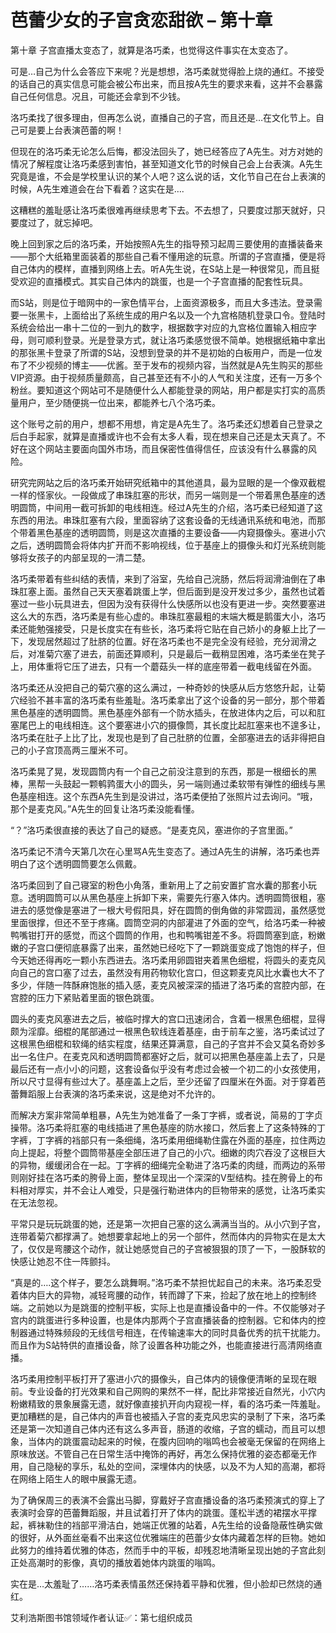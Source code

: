 # 芭蕾少女的子宫贪恋甜欲 – 第十章

第十章 子宫直播太变态了，就算是洛巧柔，也觉得这件事实在太变态了。

可是…自己为什么会答应下来呢？光是想想，洛巧柔就觉得脸上烧的通红。不接受的话自己的真实信息可能会被公布出来，而且按A先生的要求来看，这并不会暴露自己任何信息。况且，可能还会拿到不少钱。

洛巧柔找了很多理由，但再怎么说，直播自己的子宫，而且还是…在文化节上。自己可是要上台表演芭蕾的啊！

但现在的洛巧柔无论怎么后悔，都没法回头了，她已经答应了A先生。对方对她的情况了解程度让洛巧柔感到害怕，甚至知道文化节的时候自己会上台表演。A先生究竟是谁，不会是学校里认识的某个人吧？这么说的话，文化节自己在台上表演的时候，A先生难道会在台下看着？这实在是….

这糟糕的羞耻感让洛巧柔很难再继续思考下去。不去想了，只要度过那天就好，只要度过了，就忘掉吧。

晚上回到家之后的洛巧柔，开始按照A先生的指导预习起周三要使用的直播装备来——那个大纸箱里面装着的那些自己看不懂用途的玩意。所谓的子宫直播，便是将自己体内的模样，直播到网络上去。听A先生说，在S站上是一种很常见，而且挺受欢迎的直播模式。其实自己体内的跳蛋，也是一个子宫直播的配套性玩具。

而S站，则是位于暗网中的一家色情平台，上面资源极多，而且大多违法。登录需要一张黑卡，上面给出了系统生成的用户名以及一个九宫格随机登录口令。登陆时系统会给出一串十二位的一到九的数字，根据数字对应的九宫格位置输入相应字母，则可顺利登录。光是登录方式，就让洛巧柔感觉很不简单。她根据纸箱中拿出的那张黑卡登录了所谓的S站，没想到登录的并不是初始的白板用户，而是一位发布了不少视频的博主——优酱。至于发布的视频内容，当然就是A先生购买的那些VIP资源。由于视频质量颇高，自己甚至还有不小的人气和关注度，还有一万多个粉丝。要知道这个网站可不是随便什么人都能登录的网站，用户都是实打实的高质量用户，至少随便挑一位出来，都能养七八个洛巧柔。

这个账号之前的用户，想都不用想，肯定是A先生了。洛巧柔还幻想着自己登录之后白手起家，就算是直播或许也不会有太多人看，现在想来自己还是太天真了。不好在这个网站主要面向国外市场，而且保密性值得信任，应该没有什么暴露的风险。

研究完网站之后的洛巧柔开始研究纸箱中的其他道具，最为显眼的是一个像双截棍一样的怪家伙。一段做成了串珠肛塞的形状，而另一端则是一个带着黑色基座的透明圆筒，中间用一截可拆卸的电线相连。经过A先生的介绍，洛巧柔已经知道了这东西的用法。串珠肛塞有六段，里面容纳了这套设备的无线通讯系统和电池，而那个带着黑色基座的透明圆筒，则是这次直播的主要设备——内窥摄像头。塞进小穴之后，透明圆筒会将体内扩开而不影响视线，位于基座上的摄像头和灯光系统则能够将女孩子的内部呈现的一清二楚。

洛巧柔带着有些纠结的表情，来到了浴室，先给自己浣肠，然后将润滑油倒在了串珠肛塞上面。虽然自己天天塞着跳蛋上学，但后面到是没开发过多少，虽然也试着塞过一些小玩具进去，但因为没有获得什么快感所以也没有更进一步。突然要塞进这么大的东西，洛巧柔是有些心虚的。串珠肛塞最粗的末端大概是鹅蛋大小，洛巧柔还能勉强接受，只是长度实在有些长，洛巧柔将它贴在自己娇小的身躯上比了一下，发现居然超过了肚脐的位置。好在洛巧柔也不是完全没有经验，充分润滑之后，对准菊穴塞了进去，前面还算顺利，只是最后一截稍显困难，洛巧柔坐在凳子上，用体重将它压了进去，只有一个蘑菇头一样的底座带着一截电线留在外面。

洛巧柔还从没把自己的菊穴塞的这么满过，一种奇妙的快感从后方悠悠升起，让菊穴经验不甚丰富的洛巧柔有些羞耻。洛巧柔拿出了这个设备的另一部分，那个带着黑色基座的透明圆筒。黑色基座外部有一个防水插头，在放进体内之后，可以和肛塞尾巴上的电线相连。这个要塞进小穴的摄像筒，其长度比起肛塞来也不遑多让，洛巧柔在肚子上比了比，发现也是到了自己肚脐的位置，全部塞进去的话非得把自己的小子宫顶高两三厘米不可。

洛巧柔晃了晃，发现圆筒内有一个自己之前没注意到的东西，那是一根细长的黑棒，黑帮一头鼓起一颗鹌鹑蛋大小的圆头，另一端则通过柔软带有弹性的细线与黑色基座相连。这个东西A先生到是没讲过，洛巧柔便拍了张照片过去询问。“哦，那个是麦克风。”A先生的回复让洛巧柔没能看懂。

“？”洛巧柔很直接的表达了自己的疑惑。“是麦克风，塞进你的子宫里面。”

洛巧柔记不清今天第几次在心里骂A先生变态了。通过A先生的讲解，洛巧柔也弄明白了这个透明圆筒要怎么佩戴。

洛巧柔回到了自己寝室的粉色小角落，重新用上了之前安置扩宫水囊的那套小玩意。透明圆筒可以从黑色基座上拆卸下来，需要先行塞入体内。透明圆筒很粗，塞进去的感觉像是塞进了一根大号假阳具，好在圆筒的倒角做的非常圆润，虽然感觉里面很撑，但还不至于疼痛。圆筒空洞的内部灌进了外面的空气，给洛巧柔一种被鸭嘴钳打开的感觉，而这个圆筒的作用，也和鸭嘴钳差不多。将圆筒塞到底，粉嫩嫩的子宫口便彻底暴露了出来，虽然她已经吃下了一颗跳蛋变成了饱饱的样子，但今天她还得再吃一颗小东西进去。洛巧柔用卵圆钳夹着黑色细棍，将圆头的麦克风向自己的宫口塞了过去，虽然没有用药物软化宫口，但这颗麦克风比水囊也大不了多少，伴随一阵酥麻饱胀的插入感，麦克风被深深的插进了洛巧柔的宫腔内部，在宫腔的压力下紧贴着里面的银色跳蛋。

圆头的麦克风塞进去之后，被临时撑大的宫口迅速闭合，含着一根黑色细棍，显得颇为淫靡。细棍的尾部通过一根黑色软线连着基座，由于前车之鉴，洛巧柔试过了这根黑色细棍和软绳的结实程度，结果还算满意，自己的子宫并不会又莫名奇妙多出一名住户。在麦克风和透明圆筒都塞好之后，就可以把黑色基座盖上去了，只是最后还有一点小小的问题，这套设备似乎没有考虑过会被一个初二的小女孩使用，所以尺寸显得有些过大了。基座盖上之后，至少还留了四厘米在外面。对于穿着芭蕾舞蹈服上台表演的洛巧柔来说，这是绝对不允许的。

而解决方案非常简单粗暴，A先生为她准备了一条丁字裤，或者说，简易的丁字贞操带。洛巧柔将肛塞的电线插进了黑色基座的防水接口，然后套上了这条特殊的丁字裤，丁字裤的裆部只有一条细绳，洛巧柔用细绳勒住露在外面的基座，拉住两边向上提起，将整个圆筒带基座全部压进了自己的小穴。细嫩的肉穴吞没了这根巨大的异物，缓缓闭合在一起。丁字裤的细绳完全勒进了洛巧柔的肉缝，而两边的系带则刚好挂在洛巧柔的胯骨上面，整体呈现出一个深深的V型结构。挂在胯骨上的布料相对厚实，并不会让人难受，只是强行勒进体内的巨物带来的感觉，让洛巧柔实在无法忽视。

平常只是玩玩跳蛋的她，还是第一次把自己塞的这么满满当当的。从小穴到子宫，连带着菊穴都撑满了。她想要拿起地上的另一个部件，然而体内的异物实在是太大了，仅仅是弯腰这个动作，就让她感觉自己的子宫被狠狠的顶了一下，一股酥软的快感让她忍不住一阵颤抖。

“真是的….这个样子，要怎么跳舞啊。”洛巧柔不禁担忧起自己的未来。洛巧柔忍受着体内巨大的异物，减轻弯腰的动作，转而蹲了下来，捡起了放在地上的控制终端。之前她以为是跳蛋的控制平板，实际上也是直播设备中的一件。不仅能够对子宫内的跳蛋进行多种设置，也是体内那两个子宫直播装备的控制器。它和体内的控制器通过特殊频段的无线信号相连，在传输速率大的同时具备优秀的抗干扰能力。而且作为S站特供的直播设备，除了设置各种功能之外，也能直接进行高清网络直播。

洛巧柔用控制平板打开了塞进小穴的摄像头，自己体内的镜像便清晰的呈现在眼前。专业设备的打光效果和自己网购的果然不一样，配比非常接近自然光，小穴内粉嫩精致的景象展露无遗，就好像直接扒开向内窥视一样，看的洛巧柔一阵羞耻。更加糟糕的是，自己体内的声音也被插入子宫的麦克风忠实的录制了下来，洛巧柔还是第一次知道自己体内还有这么多声音，肠道的收缩，子宫的蠕动，而且可以想象，当体内的跳蛋震动起来的时候，在腹内回响的嗡鸣也会被毫无保留的在网络上原味放送。不管自己在日常生活中掩饰的再好，再怎么保持优雅的姿态都毫无作用，自己隐秘的享乐，私处的空间，深埋体内的快感，以及不为人知的高潮，都将在网络上陌生人的眼中展露无遗。

为了确保周三的表演不会露出马脚，穿戴好子宫直播设备的洛巧柔预演式的穿上了表演时会穿的芭蕾舞蹈服，并且试着打开了体内的跳蛋。蓬松半透的裙摆水平撑起，裤袜勒住的裆部平滑洁白，她端正优雅的站着，A先生给的设备隐蔽性确实做的很好，从外面丝毫看不出来这位优雅端庄的芭蕾少女体内藏着怎样的巨物。她如此努力的维持着优雅的体态，然而手中的平板，却残忍地清晰呈现出她的子宫此刻正处高潮时的影像，真切的播放着她体内跳蛋的嗡鸣。

实在是…太羞耻了……洛巧柔表情虽然还保持着平静和优雅，但小脸却已然烧的通红。

艾利浩斯图书馆领域作者认证✅：第七组织成员